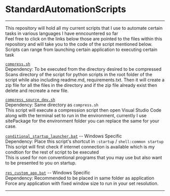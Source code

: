 # StandardAutomationScripts
---
 This repository will hold all my current scripts that I use to automate certain tasks in various languages I have enncountered so far <br>
 Feel free to click on the links below those are pointed to the files within this repository and will take you to the code of  the script mentioned below.
 Scripts can range from launching certain application to executing certain task

[`compress.sh`](https://github.com/n0ts0lazy/StandardAutomationScripts/blob/main/compress.sh)<br>
Dependency: To be executed from the directory desired to be compressed<br>
Scans directory of the script for python scripts in the root folder of the script while also including readme.md, requirements.txt.
Then it will create a zip file for all the files in the directory and if the zip file already exist then delete and recreate a new file.


[`compress_source_dev.sh`](https://github.com/n0ts0lazy/StandardAutomationScripts/blob/main/compress_source_dev.sh)<br>
Dependency: Same directory as `compress.sh`<br>
This script will execute a compression script then open Visual Studio Code along with the terminal set to run in the environment,
currently I use sitePackage for the environment folder you can replace the same for your case.


[`conditional_startup_launcher.bat`](https://github.com/n0ts0lazy/StandardAutomationScripts/blob/main/conditional_startup_launcher.bat) -- Windows Specific<br>
Dependency: Place this script's shortcut in `:startup` / `shell:common startup`<br>
This script will first check if internet connection is available which is my condtion for the rest of script to be executed <br>
This is used for non conventional programs that you may use but also want to be presented to you on startup.

[`res_custom_app.bat`](https://github.com/n0ts0lazy/StandardAutomationScripts/blob/main/res_custom_app.bat) -- Windows Specific <br>
Dependency: Recommended to be placed in same folder as application <br>
Force any application with fixed window size to run in your set resolution.

---
